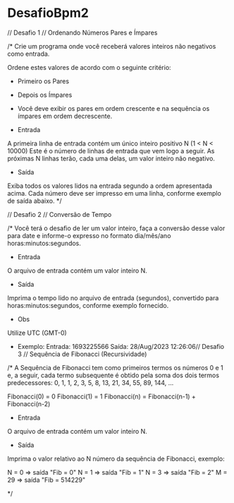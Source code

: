 # DesafioBpm2

// Desafio 1
// Ordenando Números Pares e Ímpares

/* Crie um programa onde você receberá valores inteiros não negativos como
entrada.

Ordene estes valores de acordo com o seguinte critério:

- Primeiro os Pares
- Depois os Ímpares
- Você deve exibir os pares em ordem crescente e na sequência os ímpares em
ordem decrescente.

- Entrada

A primeira linha de entrada contém um único inteiro positivo N (1 < N < 10000)
Este é o número de linhas de entrada que vem logo a seguir. As próximas N
linhas terão, cada uma delas, um valor inteiro não negativo.

- Saída

Exiba todos os valores lidos na entrada segundo a ordem apresentada acima.
Cada número deve ser impresso em uma linha, conforme exemplo de saída abaixo.
*/

// Desafio 2
// Conversão de Tempo

/*
Você terá o desafio de ler um valor inteiro, faça a conversão desse valor para date e informe-o expresso no formato
dia/mês/ano horas:minutos:segundos.

- Entrada

O arquivo de entrada contém um valor inteiro N.

- Saída

Imprima o tempo lido no arquivo de entrada (segundos), convertido para
horas:minutos:segundos, conforme exemplo fornecido.

- Obs

Utilize UTC (GMT-0)

- Exemplo:
    Entrada: 1693225566
    Saída: 28/Aug/2023 12:26:06// Desafio 3
// Sequência de Fibonacci (Recursividade)

/*
A Sequência de Fibonacci tem como primeiros termos os números 0 e 1 e, a seguir, 
cada termo subsequente é obtido pela soma dos dois termos predecessores:
0, 1, 1, 2, 3, 5, 8, 13, 21, 34, 55, 89, 144, ...

Fibonacci(0) = 0
Fibonacci(1) = 1
Fibonacci(n) = Fibonacci(n-1) + Fibonacci(n-2)

- Entrada

O arquivo de entrada contém um valor inteiro N.

- Saída

Imprima o valor relativo ao N número da sequência de Fibonacci, exemplo:

N = 0  => saída "Fib = 0"
N = 1  => saída "Fib = 1"
N = 3  => saída "Fib = 2"
M = 29 => saída "Fib = 514229"

 */

